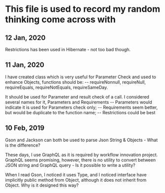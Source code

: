 This file is used to record my random thinking come across with
==============================================================

12 Jan, 2020
------------
Restrictions has been used in Hibernate - not too bad though.


11 Jan, 2020
------------
I have created class which is very useful for Parameter Check and used to enhance Objects, functions should be:
	-- requireNonnull, requireNull, requireEquals, requireNotEquals, requireSameDay.

It should be used for Parameter and result check of a call.
I considered several names for it, Parameters and Requirements
	-- Parameters would indicate it is used for Parameters check only; 
	-- Requirements seem better, but would be duplicate to the function name;
	-- Restrictions could be best 


10 Feb, 2019
------------

Gson and Jackson can both be used to parse Json String & Objects  - What is the difference?

These days, I use GraphQL as it is required by workflow innovation project. GraphQL seems promising, however, there is no utility 
to convert between JSON string and GraphQL query - Is it possible to write a utility?

When I read Gson, I noticed it uses Type, and I noticed interface have implicitly public method from Object, although it does not inherit from Object.
Why is it designed this way?
